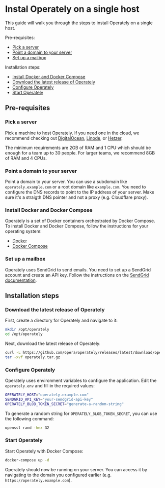 # Instal Operately on a single host

This guide will walk you through the steps to install Operately on a single host.

Pre-requisites:

- [Pick a server](#pick-a-server)
- [Point a domain to your server](#point-a-domain-to-your-server)
- [Set up a mailbox](#set-up-a-mailbox)

Installation steps:

- [Install Docker and Docker Compose](#install-docker-and-docker-compose)
- [Download the latest release of Operately](#download-the-latest-release-of-operately)
- [Configure Operately](#configure-operately)
- [Start Operately](#start-operately)

## Pre-requisites

### Pick a server

Pick a machine to host Operately. If you need one in the cloud, we recommend checking out 
[DigitalOcean](https://www.digitalocean.com/), [Linode](https://www.linode.com/), or 
[Hetzer](https://www.hetzner.com/). 

The minimum requirements are 2GB of RAM and 1 CPU which should be enough for a team up 
to 30 people. For larger teams, we recommend 8GB of RAM and 4 CPUs.

### Point a domain to your server

Point a domain to your server. You can use a subdomain like `operately.example.com` or a
root domain like `example.com`. You need to configure the DNS records to point to the IP
address of your server. Make sure it's a straigth DNS pointer and not a proxy (e.g. Cloudflare proxy).

### Install Docker and Docker Compose

Operately is a set of Docker containers orchestrated by Docker Compose. To install Docker 
and Docker Compose, follow the instructions for your operating system:

- [Docker](https://docs.docker.com/get-docker/)
- [Docker Compose](https://docs.docker.com/compose/install/)

### Set up a mailbox

Operately uses SendGrid to send emails. You need to set up a SendGrid account and create an API key.
Follow the instructions on the [SendGrid documentation](https://sendgrid.com/docs/ui/account-and-settings/api-keys/).

## Installation steps

### Download the latest release of Operately

First, create a directory for Operately and navigate to it:

```bash
mkdir /opt/operately
cd /opt/operately
```

Next, download the latest release of Operately:

```bash
curl -L https://github.com/opera/operately/releases/latest/download/operately.tar.gz
tar -xvf operately.tar.gz
```

### Configure Operately

Operately uses environment variables to configure the application. Edit the `operately.env` and
fill in the required values:

```bash
OPERATELY_HOST="operately.example.com"
SENDGRID_API_KEY="your-sendgrid-api-key"
OPERATELY_BLOB_TOKEN_SECRET="generate-a-random-string"
```

To generate a random string for `OPERATELY_BLOB_TOKEN_SECRET`, you can use the following command:

```bash
openssl rand -hex 32
```

### Start Operately

Start Operately with Docker Compose:

```bash
docker-compose up -d
```

Operately should now be running on your server. You can access it by navigating to the domain you
configured earlier (e.g. `https://operately.example.com`).
